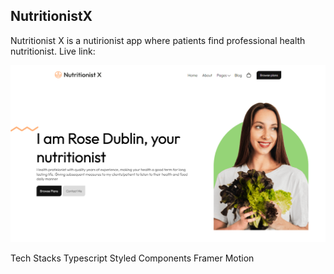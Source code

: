 ## NutritionistX
Nutritionist X is a nutirionist app where patients find professional health nutritionist.
Live link: 

![bodyUi](./src//images//bodyUi.png)

Tech Stacks
Typescript
Styled Components
Framer Motion


